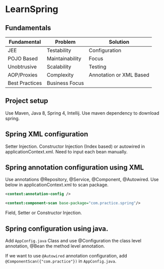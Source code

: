 # LearnSpring

## Fundamentals

| Fundamental  | Problem  |  Solution |
|---|---|---|
| JEE  |  Testability  | Configuration  |
| POJO Based  | Maintainability  |  Focus |
| Unobtrusive   | Scalability  | Testing  |
| AOP/Proxies    | Complexity  | Annotation or XML Based  |
| Best Practices   | Business Focus  |   |

## Project setup

Use Maven, Java 8, Spring 4, Intellij. Use maven dependency to download spring.

## Spring XML configuration

Setter Injection. Constructor Injection (Index based) or autowired in applicationContext.xml. Need to input each bean manually.

## Spring annotation configuration using XML

Use annotations @Repository, @Service, @Component, @Autowired. Use below in applicationContext.xml to scan package.

```xml
<context:annotation-config />

<context:component-scan base-package="com.practice.spring"/>
```

Field, Setter or Constructor Injection.

## Spring configuration using java.

Add ```AppConfig.java``` Class and use @Configuration the class level annotation, @Bean the method level annotation.

If we want to use ```@Autowired``` annotation configuration, add ```@ComponentScan({"com.practice"})``` in ```AppConfig.java```.